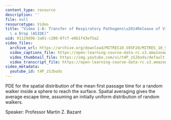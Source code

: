 ```yaml
---
content_type: resource
description: ''
file: null
resourcetype: Video
title: "Video 1-8: Transfer of Respiratory Pathogens\u2014Release of Viral Load from\
  \ a Drop (ASIDE)"
uid: 91129d9b-3a01-c200-0fcf-e8b1f43ef5a2
video_files:
  archive_url: https://archive.org/download/MITRES10.S95F20/MITRES_10_S95F20_0108_300k.mp4
  video_captions_file: https://open-learning-course-data-rc.s3.amazonaws.com/res-10-s95-physics-of-covid-19-transmission-fall-2020/3addc7552f225b9cb24c186de2f9ac9c_t4P_zSJbods.vtt
  video_thumbnail_file: https://img.youtube.com/vi/t4P_zSJbods/default.jpg
  video_transcript_file: https://open-learning-course-data-rc.s3.amazonaws.com/res-10-s95-physics-of-covid-19-transmission-fall-2020/c7dcdf3367c4a32cad7b1c15a4cf1aca_t4P_zSJbods.pdf
video_metadata:
  youtube_id: t4P_zSJbods
---
```


PDE for the spatial distribution of the mean first passage time for a random walker inside a sphere to reach the surface. Spatial averaging gives the average escape time, assuming an initially uniform distribution of random walkers.

Speaker: Professor Martin Z. Bazant